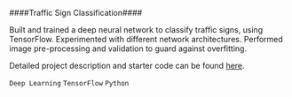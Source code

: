 ####Traffic Sign Classification####

Built and trained a deep neural network to classify traffic signs, using TensorFlow. Experimented with different network architectures. Performed image pre-processing and validation to guard against overfitting.

Detailed project description and starter code can be found [here](https://github.com/udacity/CarND-Traffic-Sign-Classifier-Project).

`Deep Learning` `TensorFlow` `Python`